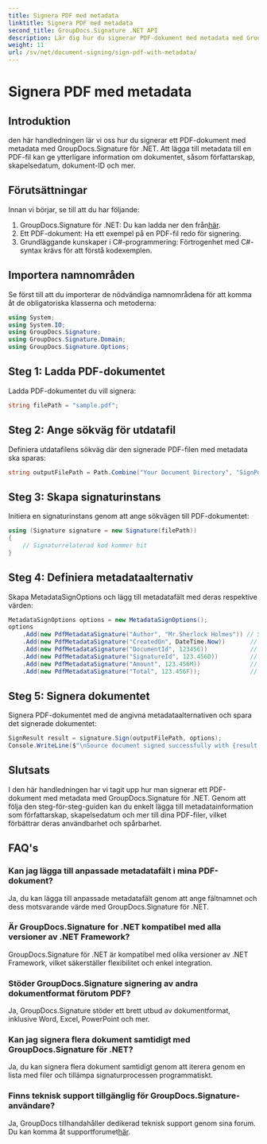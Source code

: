 ```yaml
---
title: Signera PDF med metadata
linktitle: Signera PDF med metadata
second_title: GroupDocs.Signature .NET API
description: Lär dig hur du signerar PDF-dokument med metadata med GroupDocs.Signature för .NET. Förbättra dokumentspårbarhet och äkthet enkelt.
weight: 11
url: /sv/net/document-signing/sign-pdf-with-metadata/
---
```


# Signera PDF med metadata

## Introduktion
den här handledningen lär vi oss hur du signerar ett PDF-dokument med metadata med GroupDocs.Signature för .NET. Att lägga till metadata till en PDF-fil kan ge ytterligare information om dokumentet, såsom författarskap, skapelsedatum, dokument-ID och mer.
## Förutsättningar
Innan vi börjar, se till att du har följande:
1.  GroupDocs.Signature för .NET: Du kan ladda ner den från[här](https://releases.groupdocs.com/signature/net/).
2. Ett PDF-dokument: Ha ett exempel på en PDF-fil redo för signering.
3. Grundläggande kunskaper i C#-programmering: Förtrogenhet med C#-syntax krävs för att förstå kodexemplen.
## Importera namnområden
Se först till att du importerar de nödvändiga namnområdena för att komma åt de obligatoriska klasserna och metoderna:
```csharp
using System;
using System.IO;
using GroupDocs.Signature;
using GroupDocs.Signature.Domain;
using GroupDocs.Signature.Options;
```
## Steg 1: Ladda PDF-dokumentet
Ladda PDF-dokumentet du vill signera:
```csharp
string filePath = "sample.pdf";
```
## Steg 2: Ange sökväg för utdatafil
Definiera utdatafilens sökväg där den signerade PDF-filen med metadata ska sparas:
```csharp
string outputFilePath = Path.Combine("Your Document Directory", "SignPdfWithMetadata", "SignedWithMetadata.pdf");
```
## Steg 3: Skapa signaturinstans
Initiera en signaturinstans genom att ange sökvägen till PDF-dokumentet:
```csharp
using (Signature signature = new Signature(filePath))
{
    // Signaturrelaterad kod kommer hit
}
```
## Steg 4: Definiera metadataalternativ
Skapa MetadataSignOptions och lägg till metadatafält med deras respektive värden:
```csharp
MetadataSignOptions options = new MetadataSignOptions();
options
    .Add(new PdfMetadataSignature("Author", "Mr.Sherlock Holmes")) // Strängvärde
    .Add(new PdfMetadataSignature("CreatedOn", DateTime.Now))       // DateTime värden
    .Add(new PdfMetadataSignature("DocumentId", 123456))            // Heltalsvärde
    .Add(new PdfMetadataSignature("SignatureId", 123.456D))         // Dubbelt värde
    .Add(new PdfMetadataSignature("Amount", 123.456M))              // Decimalvärde
    .Add(new PdfMetadataSignature("Total", 123.456F));              // Flytande värde
```
## Steg 5: Signera dokumentet
Signera PDF-dokumentet med de angivna metadataalternativen och spara det signerade dokumentet:
```csharp
SignResult result = signature.Sign(outputFilePath, options);
Console.WriteLine($"\nSource document signed successfully with {result.Succeeded.Count} signature(s).\nFile saved at {outputFilePath}.");
```

## Slutsats
I den här handledningen har vi tagit upp hur man signerar ett PDF-dokument med metadata med GroupDocs.Signature för .NET. Genom att följa den steg-för-steg-guiden kan du enkelt lägga till metadatainformation som författarskap, skapelsedatum och mer till dina PDF-filer, vilket förbättrar deras användbarhet och spårbarhet.
## FAQ's
### Kan jag lägga till anpassade metadatafält i mina PDF-dokument?
Ja, du kan lägga till anpassade metadatafält genom att ange fältnamnet och dess motsvarande värde med GroupDocs.Signature för .NET.
### Är GroupDocs.Signature for .NET kompatibel med alla versioner av .NET Framework?
GroupDocs.Signature för .NET är kompatibel med olika versioner av .NET Framework, vilket säkerställer flexibilitet och enkel integration.
### Stöder GroupDocs.Signature signering av andra dokumentformat förutom PDF?
Ja, GroupDocs.Signature stöder ett brett utbud av dokumentformat, inklusive Word, Excel, PowerPoint och mer.
### Kan jag signera flera dokument samtidigt med GroupDocs.Signature för .NET?
Ja, du kan signera flera dokument samtidigt genom att iterera genom en lista med filer och tillämpa signaturprocessen programmatiskt.
### Finns teknisk support tillgänglig för GroupDocs.Signature-användare?
 Ja, GroupDocs tillhandahåller dedikerad teknisk support genom sina forum. Du kan komma åt supportforumet[här](https://forum.groupdocs.com/c/signature/13).